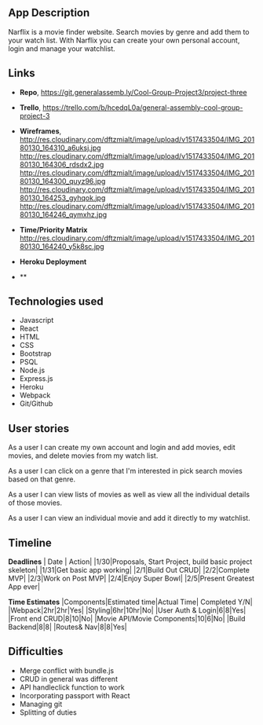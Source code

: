 ## App Description
Narflix is a movie finder website. Search movies by genre and add them to your watch list. With Narflix you can create your own personal account, login and manage your watchlist.

## Links
- **Repo**, https://git.generalassemb.ly/Cool-Group-Project3/project-three

- **Trello**, https://trello.com/b/hcedqL0a/general-assembly-cool-group-project-3

- **Wireframes**,
http://res.cloudinary.com/dftzmialt/image/upload/v1517433504/IMG_20180130_164310_a6uksj.jpg
http://res.cloudinary.com/dftzmialt/image/upload/v1517433504/IMG_20180130_164306_rdsdx2.jpg
http://res.cloudinary.com/dftzmialt/image/upload/v1517433504/IMG_20180130_164300_quyz96.jpg
http://res.cloudinary.com/dftzmialt/image/upload/v1517433504/IMG_20180130_164253_gyhqok.jpg
http://res.cloudinary.com/dftzmialt/image/upload/v1517433504/IMG_20180130_164246_qymxhz.jpg

- **Time/Priority Matrix**
http://res.cloudinary.com/dftzmialt/image/upload/v1517433504/IMG_20180130_164240_y5k8sc.jpg

- **Heroku Deployment**


- **

## Technologies used

- Javascript
- React
- HTML
- CSS
- Bootstrap
- PSQL
- Node.js
- Express.js
- Heroku
- Webpack
- Git/Github


## User stories

As a user I can create my own account and login and add movies, edit movies, and delete movies from my watch list.

As a user I can click on a genre that I'm interested in pick search movies based on that genre.

As a user I can view lists of movies as well as view all the individual details of those movies.

As a user I can view an individual movie and add it directly to my watchlist.

## Timeline
**Deadlines**
| Date | Action|
|1/30|Proposals, Start Project, build basic project skeleton|
|1/31|Get basic app working|
|2/1|Build Out CRUD|
|2/2|Complete MVP|
|2/3|Work on Post MVP|
|2/4|Enjoy Super Bowl|
|2/5|Present Greatest App ever|

**Time Estimates**
|Components|Estimated time|Actual Time| Completed Y/N|
|Webpack|2hr|2hr|Yes|
|Styling|6hr|10hr|No|
|User Auth & Login|6|8|Yes|
|Front end CRUD|8|10|No|
|Movie API/Movie Components|10|6|No|
|Build Backend|8|8|
|Routes& Nav|8|8|Yes|


## Difficulties

- Merge conflict with bundle.js
- CRUD in general was different
- API handleclick function to work
- Incorporating passport with React
- Managing git
- Splitting of duties

